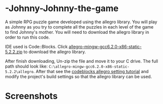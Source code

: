 # -Johnny-Johnny-the-game
A simple RPG puzzle game developed using the allegro library. You will play as Johnny as you try to complete all the puzzles in each level of the game to find Johnny's mother. You will need to download the allegro library in order to run this code.

IDE used is Code::Blocks. Click [allegro-mingw-gcc6.2.0-x86-static-5.2.2.zip](https://github.com/liballeg/allegro5/releases/download/5.2.2.0/allegro-mingw-gcc6.2.0-x86-static-5.2.2.zip) to download the allegro library.

After finish downloading, Un-zip the file and move it to your C drive. The full path should look like: `C:\allegro-mingw-gcc6.2.0-x86-static-5.2.2\allegro`. After that see the [codeblocks allegro setting tutorial](/codeblocks%20allegro%20setting%20tutorial.txt) and modify the project's build settings so that the allegro library can be used.  

# Screenshots
